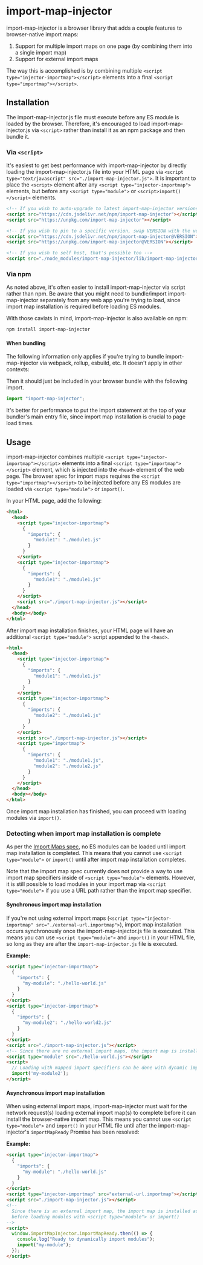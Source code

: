 # import-map-injector

import-map-injector is a browser library that adds a couple features to browser-native import maps:

1. Support for multiple import maps on one page (by combining them into a single import map)
1. Support for external import maps

The way this is accomplished is by combining multiple `<script type="injector-importmap"></script>` elements into a final `<script type="importmap"></script>`.

## Installation

The import-map-injector.js file must execute before any ES module is loaded by the browser. Therefore, it's encouraged to load import-map-injector.js via `<script>` rather than install it as an npm package and then bundle it.

### Via `<script>`

It's easiest to get best performance with import-map-injector by directly loading the import-map-injector.js file into your HTML page via `<script type="text/javascript" src="./import-map-injector.js">`. It is important to place the `<script>` element after any `<script type="injector-importmap">` elements, but before any `<script type="module">` or `<script>import()</script>` elements.

```html
<!-- If you wish to auto-upgrade to latest import-map-injector versions, use the following URLs -->
<script src="https://cdn.jsdelivr.net/npm/import-map-injector"></script>
<script src="https://unpkg.com/import-map-injector"></script>

<!-- If you wish to pin to a specific version, swap VERSION with the version you're using -->
<script src="https://cdn.jsdelivr.net/npm/import-map-injector@VERSION"></script>
<script src="https://unpkg.com/import-map-injector@VERSION"></script>

<!-- If you wish to self host, that's possible too -->
<script src="./node_modules/import-map-injector/lib/import-map-injector.js"></script>
```

### Via npm

As noted above, it's often easier to install import-map-injector via script rather than npm. Be aware that you might need to bundle/import import-map-injector separately from any web app you're trying to load, since import map installation is required before loading ES modules.

With those caviats in mind, import-map-injector is also available on npm:

```sh
npm install import-map-injector
```

#### When bundling

The following information only applies if you're trying to bundle import-map-injector via webpack, rollup, esbuild, etc. It doesn't apply in other contexts:

Then it should just be included in your browser bundle with the following import.

```js
import "import-map-injector";
```

It's better for performance to put the import statement at the top of your bundler's main entry file, since import map installation is crucial to page load times.

## Usage

import-map-injector combines multiple `<script type="injector-importmap"></script>` elements into a final `<script type="importmap"></script>` element, which is injected into the `<head>` element of the web page. The browser spec for import maps requires the `<script type="importmap"></script>` to be injected before any ES modules are loaded via `<script type="module">` or `import()`.

In your HTML page, add the following:

```html
<html>
  <head>
    <script type="injector-importmap">
      {
        "imports": {
          "module1": "./module1.js"
        }
      }
    </script>
    <script type="injector-importmap">
      {
        "imports": {
          "module1": "./module1.js"
        }
      }
    </script>
    <script src="./import-map-injector.js"></script>
  </head>
  <body></body>
</html>
```

After import map installation finishes, your HTML page will have an additional `<script type="module">` script appended to the `<head>`.

```html
<html>
  <head>
    <script type="injector-importmap">
      {
        "imports": {
          "module1": "./module1.js"
        }
      }
    </script>
    <script type="injector-importmap">
      {
        "imports": {
          "module2": "./module1.js"
        }
      }
    </script>
    <script src="./import-map-injector.js"></script>
    <script type="importmap">
      {
        "imports": {
          "module1": "./module1.js",
          "module2": "./module2.js"
        }
      }
    </script>
  </head>
  <body></body>
</html>
```

Once import map installation has finished, you can proceed with loading modules via `import()`.

### Detecting when import map installation is complete

As per the [Import Maps spec](https://github.com/WICG/import-maps), no ES modules can be loaded until import map installation is completed. This means that you cannot use `<script type="module">` or `import()` until after import map installation completes.

Note that the import map spec currently does not provide a way to use import map specifiers inside of `<script type="module">` elements. However, it is still possible to load modules in your import map via `<script type="module">` if you use a URL path rather than the import map specifier.

#### Synchronous import map installation

If you're not using external import maps (`<script type="injector-importmap" src="./external-url.importmap">`), import map installation occurs synchronously once the import-map-injector.js file is executed. This means you can use `<script type="module">` and `import()` in your HTML file, so long as they are after the `import-map-injector.js` file is executed.

**Example:**

```html
<script type="injector-importmap">
  {
    "imports": {
      "my-module": "./hello-world.js"
    }
  }
</script>
<script type="injector-importmap">
  {
    "imports": {
      "my-module2": "./hello-world2.js"
    }
  }
</script>
<script src="./import-map-injector.js"></script>
<!-- Since there are no external import maps, the import map is installed synchronously and we can immediately load modules -->
<script type="module" src="./hello-world.js"></script>
<script>
  // Loading with mapped import specifiers can be done with dynamic imports
  import('my-module2');
</script>
```

#### Asynchronous import map installation

When using external import maps, import-map-injector must wait for the network request(s) loading external import map(s) to complete before it can install the browser-native import map. This means you cannot use `<script type="module">` and `import()` in your HTML file until after the import-map-injector's `importMapReady` Promise has been resolved:

**Example:**

```html
<script type="injector-importmap">
  {
    "imports": {
      "my-module": "./hello-world.js"
    }
  }
</script>
<script type="injector-importmap" src="external-url.importmap"></script>
<script src="./import-map-injector.js"></script>
<!--
  Since there is an external import map, the import map is installed asynchronously and so we must wait for import map installation
  before loading modules with <script type="module"> or import()
-->
<script>
  window.importMapInjector.importMapReady.then(() => {
    console.log("Ready to dynamically import modules");
    import("my-module");
  });
</script>
```
